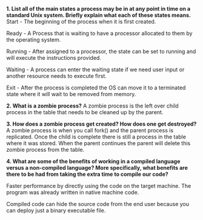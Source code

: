 **1. List all of the main states a process may be in at any point in time on a standard Unix system. Briefly explain what each of these states means.**
Start - The beginning of the process when it is first created.

Ready - A Process that is waiting to have a processor allocated to them by the operating system.

Running - After assigned to a processor, the state can be set to running and will execute the instructions provided.

Waiting - A process can enter the waiting state if we need user input or another resource needs to execute first.

Exit - After the process is completed the OS can move it to a terminated state where it will wait to be removed from memory.



**2. What is a zombie process?**
A zombie process is the left over child process in the table that needs to be cleaned up by the parent.


**3. How does a zombie process get created? How does one get destroyed?**
A zombie process is when you call fork() and the parent process is replicated. Once the child is complete there is still a process in the table where it was stored. When the parent continues the parent will delete this zombie process from the table.


**4. What are some of the benefits of working in a compiled language versus a non-compiled language? More specifically, what benefits are there to be had from taking the extra time to compile our code?**

Faster performance by directly using the code on the target machine. The program was already written in native machine code.

Compiled code can hide the source code from the end user because you can deploy just a binary executable file.
